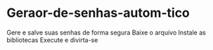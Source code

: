 # Geraor-de-senhas-autom-tico
Gere e salve suas senhas de forma segura 
Baixe o arquivo
Instale as bibliotecas 
Execute e divirta-se
